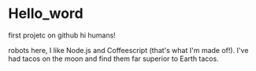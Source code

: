 # Hello_word
first projetc on github
hi humans!

robots here, I like Node.js and Coffeescript (that's what I'm made of!).
I've had tacos on the moon and find them far superior to Earth tacos.
